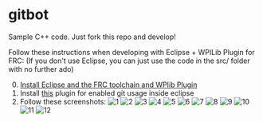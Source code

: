 # gitbot
Sample C++ code. Just fork this repo and develop!

Follow these instructions when developing with Eclipse + WPILib Plugin for FRC: 
(If you don't use Eclipse, you can just use the code in the src/ folder with no further ado)

0. [Install Eclipse and the FRC toolchain and WPIib Plugin](http://wpilib.screenstepslive.com/s/4485/m/13503/l/145002-installing-eclipse-c-java)
1. Install [this](http://marketplace.eclipse.org/node/1336) plugin for enabled git usage inside eclipse
2. Follow these screenshots:
![1](http://i.imgur.com/MEgWr0g.png)
![2](http://i.imgur.com/sIKPgou.png)
![3](http://i.imgur.com/iof70lN.png)
![4](http://i.imgur.com/Nq7hIwE.png)
![5](http://i.imgur.com/bHbzDoA.png)
![6](http://i.imgur.com/hnS59aS.png)
![7](http://i.imgur.com/sHIpCTd.png)
![8](http://i.imgur.com/bv5MKGr.png)
![9](http://i.imgur.com/P9pPYNt.png)
![10](http://i.imgur.com/Bfzb2eO.png)
![11](http://i.imgur.com/V3bkUqA.png)
![12](http://i.imgur.com/X24e1gw.png)
